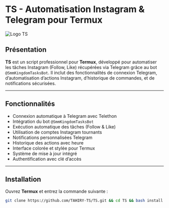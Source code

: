 # TS - Automatisation Instagram & Telegram pour Termux

![Logo TS](https://raw.githubusercontent.com/TAHIRY-TS/TS/main/logo.png)

## Présentation

**TS** est un script professionnel pour **Termux**, développé pour automatiser les tâches Instagram (Follow, Like) récupérées via Telegram grâce au bot `@SmmKingdomTasksBot`. Il inclut des fonctionnalités de connexion Telegram, d’automatisation d’actions Instagram, d’historique de commandes, et de notifications sécurisées.

---

## Fonctionnalités

- Connexion automatique à Telegram avec Telethon
- Intégration du bot `@SmmKingdomTasksBot`
- Exécution automatique des tâches (Follow & Like)
- Utilisation de comptes Instagram tournants
- Notifications personnalisées Telegram
- Historique des actions avec heure
- Interface colorée et stylée pour Termux
- Système de mise à jour intégré
- Authentification avec clé d’accès

---

## Installation

Ouvrez **Termux** et entrez la commande suivante :

```bash
git clone https://github.com/TAHIRY-TS/TS.git && cd TS && bash install.sh
